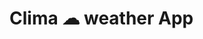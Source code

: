 

# Clima ☁ weather App
<!--
![Finished App](https://github.com/londonappbrewery/Images/blob/master/clima-demo.gif)
-->
